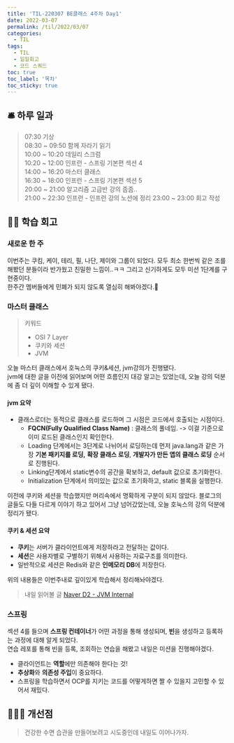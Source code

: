 ```yaml
---
title: 'TIL-220307 BE클래스 4주차 Day1'
date: 2022-03-07
permalink: /til/2022/03/07
categories:
  - TIL
tags:
  - TIL
  - 일일회고
  - 코드 스쿼드
toc: true
toc_label: '목차'
toc_sticky: true
---
```


<!--more-->


## 🛎 하루 일과

> 07:30  기상  
> 08:30 ~ 09:50 함께 자라기 읽기  
> 10:00 ~ 10:20 데일리 스크럼  
> 10:20 ~ 12:00 인프런 - 스프링 기본편 섹션 4   
> 14:00 ~ 16:20 마스터 클래스  
> 16:30 ~ 18:00 인프런 - 스프링 기본편 섹션 5  
> 20:00 ~ 21:00 알고리즘 고급반 강의 줍줍..  
> 21:00 ~ 22:30 인프런 - 인프런 강의 노션에 정리
> 23:00 ~ 23:00 회고 작성

## 👨‍💻 학습 회고

### 새로운 한 주 
이번주는 쿠킴, 케이, 테리, 필, 나단, 제이와 그룹이 되었다. 
모두 최소 한번씩 같은 조를 해봤던 분들이라 반가웠고 친밀한 느낌이..ㅋㅋ 그리고 신기하게도 모두 미션 1단계를 구현중이다.   
한주간 멤버들에게 민폐가 되지 않도록 열심히 해봐야겠다.🦾

### 마스터 클래스
> 키워드
> - OSI 7 Layer
> - 쿠키와 세션
> - JVM

오늘 마스터 클래스에서 호눅스의 쿠키&세션, jvm강의가 진행됐다.  
jvm에 대한 글을 이전에 읽어보며 어떤 흐름인지 대강 알고는 있었는데, 오늘 강의 덕분에 좀 더 깊이 이해할 수 있게 됐다.

#### jvm 요약
- 클래스로더는 동적으로 클래스를 로드하며 그 시점은 코드에서 호출되는 시점이다.
  - **FQCN(Fully Qualified Class Name)** : 클래스의 풀네임. -> 이걸 기준으로 이미 로드된 클래스인지 확인한다.
  - Loading 단계에서는 3단계로 나뉘어서 로딩하는데 먼저 java.lang과 같은 가장 **기본 패키지를 로딩,** **확장 클래스 로딩**, **개발자가 만든 앱의 클래스 로딩** 순서로 진행된다.
  - Linking단계에서 static변수의 공간을 확보하고, default 값으로 초기화한다.
  - Initialization 단계에서 의미있는 값으로 초기화하고, static 블록을 실행한다.

이전에 쿠키와 세션을 학습했지만 머리속에서 명확하게 구분이 되지 않았다. 블로그의 글들도 다들 다르게 이야기 하고 있어서 그냥 넘어갔었는데, 오늘 호눅스의 강의 덕분에 정리가 됐다.

#### 쿠키 & 세션 요약
- **쿠키**는 서버가 클라이언트에게 저장하라고 전달하는 값이다.
- **세션**은 사용자별로 구별하기 위해서 사용하는 자료구조를 의미한다.
- 일반적으로 세션은 Redis와 같은 **인메모리 DB**에 저장한다.

위의 내용들은 이번주내로 깊이있게 학습해서 정리해놔야겠다.

> 내일 읽어볼 글
> [Naver D2 - JVM Internal](https://d2.naver.com/helloworld/1230)


### 스프링

섹션 4를 들으며 **스프링 컨테이너**가 어떤 과정을 통해 생성되며, **빈**을 생성하고 등록하는 과정에 대해 알게 되었다.  
연습 레포를 통해 빈을 등록, 조회하는 연습을 해봤고 내일은 미션을 진행해야겠다.

- 클라이언트는 **역할**에만 의존해야 한다는 것!  
- **추상화**와 **의존성 주입**이 중요하다.  
- 스프링을 학습하면서 OCP를 지키는 코드를 어떻게하면 짤 수 있을지 고민할 수 있어서 재밌다.


## 🙋🏻‍♂️ 개선점
> 건강한 수면 습관을 만들어보려고 시도중인데 내일도 이어나가자.